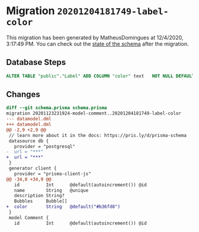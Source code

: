 # Migration `20201204181749-label-color`

This migration has been generated by MatheusDomingues at 12/4/2020, 3:17:49 PM.
You can check out the [state of the schema](./schema.prisma) after the migration.

## Database Steps

```sql
ALTER TABLE "public"."Label" ADD COLUMN "color" text   NOT NULL DEFAULT E'#b36fd8'
```

## Changes

```diff
diff --git schema.prisma schema.prisma
migration 20201123231924-model-comment..20201204181749-label-color
--- datamodel.dml
+++ datamodel.dml
@@ -2,9 +2,9 @@
 // learn more about it in the docs: https://pris.ly/d/prisma-schema
 datasource db {
   provider = "postgresql"
-  url = "***"
+  url = "***"
 }
 generator client {
   provider = "prisma-client-js"
@@ -34,8 +34,9 @@
   id          Int      @default(autoincrement()) @id
   name        String   @unique
   description String?
   Bubbles     Bubble[]
+  color       String   @default("#b36fd8")
 }
 model Comment {
   id          Int      @default(autoincrement()) @id
```


